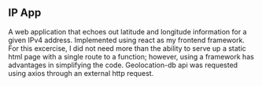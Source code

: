 ## IP App
A web application that echoes out latitude and longitude information for a given IPv4 address. Implemented using react as my frontend framework. For this excercise, I did not need more than the ability to serve up a static html page with a single route to a function; however, using a framework has advantages in simplifying the code. Geolocation-db api was requested using axios through an external http request.